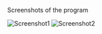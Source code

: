 Screenshots of the program

![Screenshot1](https://github.com/RangaRaja-R/Search-Field/assets/143723785/66142e42-7bf9-43e3-90c4-ba976b4ba121)
![Screenshot2](https://github.com/RangaRaja-R/Search-Field/assets/143723785/ae0ceebf-0914-422b-bb6d-75db53181251)
